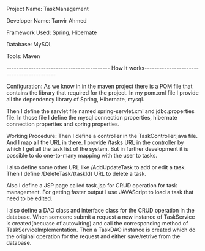 
Project Name: TaskManagement

Developer Name: Tanvir Ahmed

Framework Used: Spring, Hibernate

Database: MySQL

Tools: Maven

------------------------------------------ How It works------------------------------------------

Configuration:
As we know in in the maven project there is a POM file that contains the library that required for the project. In my pom.xml file I provide all the dependency library of Spring, Hibernate, mysql.

Then I define the sarvlet file named spring-servlet.xml and jdbc.properties file. In those file I define the mysql connection properties, hibernate connection properties and spring properties.

Working Procedure:
Then I define a controller in the TaskController.java file. And I map all the URL in there. I provide /tasks URL in the controller by which I get all the task list of the system. But in further development it is possible to do one-to-many mapping with the user to tasks.

I also define some other URL like /AddUpdateTask to add or edit a task. Then I define /DeleteTask/{taskId} URL to delete a task.

Also I define a JSP page called task.jsp for CRUD operation for task management. For getting faster output I use JAVAScript to load a task that need to be edited.

I also define a DAO class and interface class for the CRUD operation in the database. When someone submit a request a new instance of TaskService is created(becuase of autowiring) and call the corresponding method of TaskServiceImplementation. Then a TaskDAO instance is created which do the original operation for the request and either save/retrive from the database.




